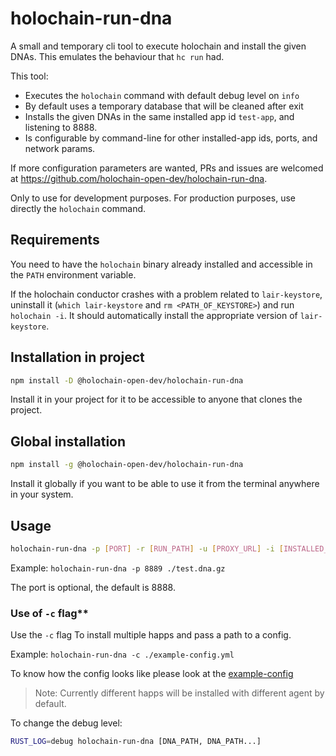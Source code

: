 # holochain-run-dna

A small and temporary cli tool to execute holochain and install the given DNAs. This emulates the behaviour that `hc run` had.

This tool:

- Executes the `holochain` command with default debug level on `info`
- By default uses a temporary database that will be cleaned after exit
- Installs the given DNAs in the same installed app id `test-app`, and listening to 8888.
- Is configurable by command-line for other installed-app ids, ports, and network params.

If more configuration parameters are wanted, PRs and issues are welcomed at https://github.com/holochain-open-dev/holochain-run-dna.

Only to use for development purposes. For production purposes, use directly the `holochain` command.

## Requirements

You need to have the `holochain` binary already installed and accessible in the `PATH` environment variable.

If the holochain conductor crashes with a problem related to `lair-keystore`, uninstall it (`which lair-keystore` and `rm <PATH_OF_KEYSTORE>`) and run `holochain -i`. It should automatically install the appropriate version of `lair-keystore`.

## Installation in project

```bash
npm install -D @holochain-open-dev/holochain-run-dna
```

Install it in your project for it to be accessible to anyone that clones the project.

## Global installation

```bash
npm install -g @holochain-open-dev/holochain-run-dna
```

Install it globally if you want to be able to use it from the terminal anywhere in your system.

## Usage

```bash
holochain-run-dna -p [PORT] -r [RUN_PATH] -u [PROXY_URL] -i [INSTALLED_APP_ID]  [DNA_PATH, DNA_PATH...]
```

Example: `holochain-run-dna -p 8889 ./test.dna.gz`

The port is optional, the default is 8888.

### Use of `-c` flag**
Use the `-c` flag To install multiple happs and pass a path to a config.

Example: `holochain-run-dna -c ./example-config.yml`

To know how the config looks like please look at the [example-config](./example-config.yml)
> Note: Currently different happs will be installed with different agent by default.



To change the debug level:

```bash
RUST_LOG=debug holochain-run-dna [DNA_PATH, DNA_PATH...]
```
